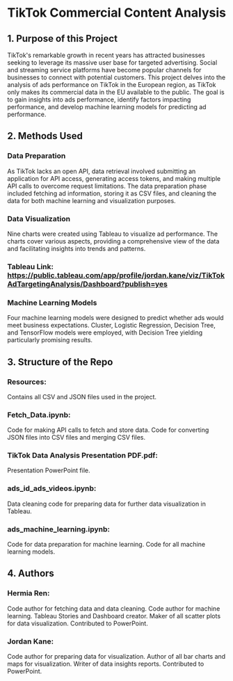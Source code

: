 # TikTok Commercial Content Analysis

## 1. Purpose of this Project

TikTok's remarkable growth in recent years has attracted businesses seeking to leverage its massive user base for targeted advertising. Social and streaming service platforms have become popular channels for businesses to connect with potential customers.
This project delves into the analysis of ads performance on TikTok in the European region, as TikTok only makes its commercial data in the EU available to the public. The goal is to gain insights into ads performance, identify factors impacting performance, and develop machine learning models for predicting ad performance.

## 2. Methods Used

### Data Preparation
As TikTok lacks an open API, data retrieval involved submitting an application for API access, generating access tokens, and making multiple API calls to overcome request limitations. The data preparation phase included fetching ad information, storing it as CSV files, and cleaning the data for both machine learning and visualization purposes.

### Data Visualization
Nine charts were created using Tableau to visualize ad performance. The charts cover various aspects, providing a comprehensive view of the data and facilitating insights into trends and patterns.
### Tableau Link: https://public.tableau.com/app/profile/jordan.kane/viz/TikTokAdTargetingAnalysis/Dashboard?publish=yes

### Machine Learning Models
Four machine learning models were designed to predict whether ads would meet business expectations. Cluster, Logistic Regression, Decision Tree, and TensorFlow models were employed, with Decision Tree yielding particularly promising results.

## 3. Structure of the Repo

### Resources:
Contains all CSV and JSON files used in the project.
### Fetch_Data.ipynb:
Code for making API calls to fetch and store data.
Code for converting JSON files into CSV files and merging CSV files.
### TikTok Data Analysis Presentation PDF.pdf:
Presentation PowerPoint file.
### ads_id_ads_videos.ipynb:
Data cleaning code for preparing data for further data visualization in Tableau.
### ads_machine_learning.ipynb:
Code for data preparation for machine learning.
Code for all machine learning models.

## 4. Authors

### Hermia Ren:
Code author for fetching data and data cleaning.
Code author for machine learning.
Tableau Stories and Dashboard creator.
Maker of all scatter plots for data visualization.
Contributed to PowerPoint.

### Jordan Kane:
Code author for preparing data for visualization.
Author of all bar charts and maps for visualization.
Writer of data insights reports.
Contributed to PowerPoint.
